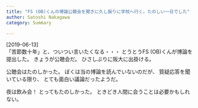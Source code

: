 ```yaml
---
title: "FS (OB)くんの博論公聴会を聞きに久し振りに学校へ行く。たのしい一日でした"
author: Satoshi Nakagawa
category: Summary

---
```


[2019-06-13]  
 「苦節数十年」と、ついつい言いたくなる・・・
とうとうFS (OB)くんが博論を提出した。
きょうが公聴会だ。
ひさしぶりに阪大に出掛ける。

 公聴会はたのしかった。
ぼくは当の博論を読んでいないのだが、
質疑応答を聞いている限り、
とても面白い議論だったようだ。

 夜は飲み会！
とってもたのしかった。
ときどき人間に会うことは必要かもしれない。

